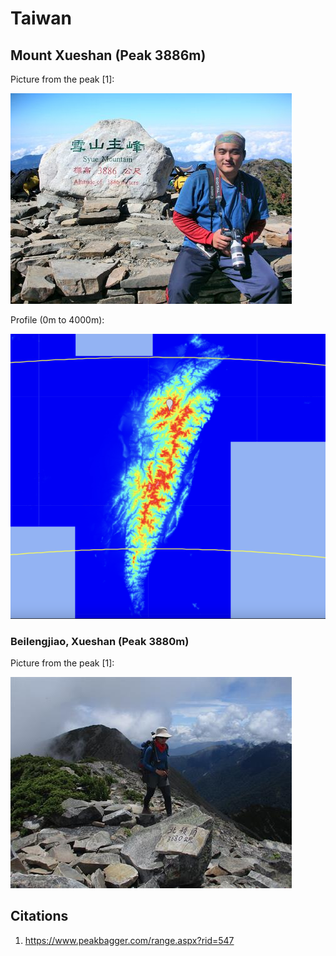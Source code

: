 # Taiwan

## Mount Xueshan (Peak 3886m)

Picture from the peak [1]:

![](img/xueshan.jpg)

Profile (0m to 4000m):

![](img/profile.png)

### Beilengjiao, Xueshan (Peak 3880m)

Picture from the peak [1]:

![](img/beilengjiao.jpg)

## Citations

1. https://www.peakbagger.com/range.aspx?rid=547